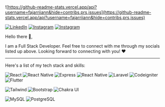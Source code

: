 ![https://github-readme-stats.vercel.app/api?username=fajarriiann&hide=contribs,prs,issues](https://github-readme-stats.vercel.app/api?username=fajarriiann&hide=contribs,prs,issues)

[![LinkedIn](https://cdn2.iconfinder.com/data/icons/social-media-2285/512/1_Linkedin_unofficial_colored_svg-48.png)](https://www.linkedin.com/in/fajarriiann/)
[![Instagram](https://cdn2.iconfinder.com/data/icons/social-media-applications/64/social_media_applications_3-instagram-48.png)](https://www.instagram.com/fajarriiann/)
[![Instagram](https://cdn2.iconfinder.com/data/icons/social-media-2285/512/1_Twitter3_colored_svg-48.png)](https://t.me/fajarriiann/)

Hello there 👋,

I am a Full Stack Developer. Feel free to connect with me through my socials listed up above. Looking forward to connecting with you! ❤️

---

Here's a list of my tech stack and skills:


![React](https://img.shields.io/badge/-React-blue?style=for-the-badge)
![React Native](https://img.shields.io/badge/-Next-black?style=for-the-badge)
![Express](https://img.shields.io/badge/-Express-white?style=for-the-badge)
![React Native](https://img.shields.io/badge/-react_native-blue?style=for-the-badge)
![Laravel](https://img.shields.io/badge/-Laravel-red?style=for-the-badge)
![Codeigniter](https://img.shields.io/badge/-Codeigniter-red?style=for-the-badge)
![Flutter](https://img.shields.io/badge/-Flutter-blue?style=for-the-badge)

![Tailwind](https://img.shields.io/badge/-Tailwind-green?style=for-the-badge)
![Bootstrap](https://img.shields.io/badge/-Bootstrap-purple?style=for-the-badge)
![Chakra UI](https://img.shields.io/badge/-Chakra_UI-green?style=for-the-badge)

![MySQL](https://img.shields.io/badge/-mysql-white?style=for-the-badge)
![PostgreSQL](https://img.shields.io/badge/-postgresql-lightblue?style=for-the-badge)
